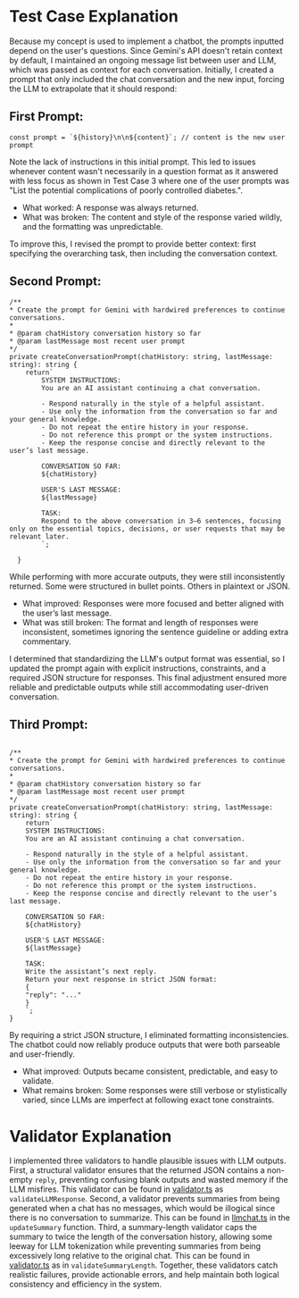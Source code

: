 # Test Case Explanation

Because my concept is used to implement a chatbot, the prompts inputted depend on the user's questions. Since Gemini's API doesn't retain context by default, I maintained an ongoing message list between user and LLM, which was passed as context for each conversation. Initially, I created a prompt that only included the chat conversation and the new input, forcing the LLM to extrapolate that it should respond:

## First Prompt:

```
const prompt = `${history}\n\n${content}`; // content is the new user prompt
```

Note the lack of instructions in this initial prompt. This led to issues whenever content wasn't necessarily in a question format as it answered with less focus as shown in Test Case 3 where one of the user prompts was "List the potential complications of poorly controlled diabetes.".

- What worked: A response was always returned.
- What was broken: The content and style of the response varied wildly, and the formatting was unpredictable.

To improve this, I revised the prompt to provide better context: first specifying the overarching task, then including the conversation context.

## Second Prompt:

```
/**
* Create the prompt for Gemini with hardwired preferences to continue conversations.
*
* @param chatHistory conversation history so far
* @param lastMessage most recent user prompt
*/
private createConversationPrompt(chatHistory: string, lastMessage: string): string {
    return`
        SYSTEM INSTRUCTIONS:
        You are an AI assistant continuing a chat conversation.

        - Respond naturally in the style of a helpful assistant.
        - Use only the information from the conversation so far and your general knowledge.
        - Do not repeat the entire history in your response.
        - Do not reference this prompt or the system instructions.
        - Keep the response concise and directly relevant to the user’s last message.

        CONVERSATION SO FAR:
        ${chatHistory}

        USER'S LAST MESSAGE:
        ${lastMessage}

        TASK:
        Respond to the above conversation in 3–6 sentences, focusing only on the essential topics, decisions, or user requests that may be relevant later.
        `;

  }
```

While performing with more accurate outputs, they were still inconsistently returned. Some were structured in bullet points. Others in plaintext or JSON.

- What improved: Responses were more focused and better aligned with the user’s last message.
- What was still broken: The format and length of responses were inconsistent, sometimes ignoring the sentence guideline or adding extra commentary.

I determined that standardizing the LLM's output format was essential, so I updated the prompt again with explicit instructions, constraints, and a required JSON structure for responses. This final adjustment ensured more reliable and predictable outputs while still accommodating user-driven conversation.

## Third Prompt:

```

/**
* Create the prompt for Gemini with hardwired preferences to continue conversations.
*
* @param chatHistory conversation history so far
* @param lastMessage most recent user prompt
*/
private createConversationPrompt(chatHistory: string, lastMessage: string): string {
    return`
    SYSTEM INSTRUCTIONS:
    You are an AI assistant continuing a chat conversation.

    - Respond naturally in the style of a helpful assistant.
    - Use only the information from the conversation so far and your general knowledge.
    - Do not repeat the entire history in your response.
    - Do not reference this prompt or the system instructions.
    - Keep the response concise and directly relevant to the user’s last message.

    CONVERSATION SO FAR:
    ${chatHistory}

    USER'S LAST MESSAGE:
    ${lastMessage}

    TASK:
    Write the assistant’s next reply.
    Return your next response in strict JSON format:
    {
    "reply": "..."
    }
    `;
}
```

By requiring a strict JSON structure, I eliminated formatting inconsistencies. The chatbot could now reliably produce outputs that were both parseable and user-friendly.

- What improved: Outputs became consistent, predictable, and easy to validate.
- What remains broken: Some responses were still verbose or stylistically varied, since LLMs are imperfect at following exact tone constraints.

# Validator Explanation

I implemented three validators to handle plausible issues with LLM outputs. First, a structural validator ensures that the returned JSON contains a non-empty `reply`, preventing confusing blank outputs and wasted memory if the LLM misfires. This validator can be found in [validator.ts](validator.ts) as `validateLLMResponse`. Second, a validator prevents summaries from being generated when a chat has no messages, which would be illogical since there is no conversation to summarize. This can be found in [llmchat.ts](llmchat.ts) in the `updateSummary` function. Third, a summary-length validator caps the summary to twice the length of the conversation history, allowing some leeway for LLM tokenization while preventing summaries from being excessively long relative to the original chat. This can be found in [validator.ts](validator.ts) as in `validateSummaryLength`. Together, these validators catch realistic failures, provide actionable errors, and help maintain both logical consistency and efficiency in the system.
